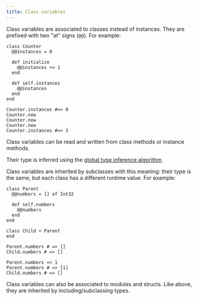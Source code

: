 ```yaml
---
title: Class variables
---
```


Class variables are associated to classes instead of instances. They are prefixed with two "at" signs (`@@`). For example:

```crystal
class Counter
  @@instances = 0

  def initialize
    @@instances += 1
  end

  def self.instances
    @@instances
  end
end

Counter.instances #=> 0
Counter.new
Counter.new
Counter.new
Counter.instances #=> 3
```

Class variables can be read and written from class methods or instance methods.

Their type is inferred using the [global type inference algorithm](type_inference.html).

Class variables are inherited by subclasses with this meaning: their type is the same, but each class has a different runtime value. For example:

```crystal
class Parent
  @@numbers = [] of Int32

  def self.numbers
    @@numbers
  end
end

class Child < Parent
end

Parent.numbers # => []
Child.numbers # => []

Parent.numbers << 1
Parent.numbers # => [1]
Child.numbers # => []
```

Class variables can also be associated to modules and structs. Like above, they are inherited by including/subclassing types.
